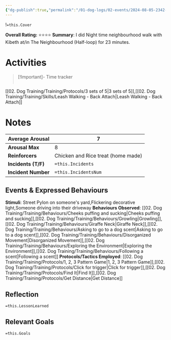 ```yaml
---
{"dg-publish":true,"permalink":"/01-dog-logs/02-events/2024-08-05-2342-kibeth-neighbourhood-walk/","tags":["DogTraining/Session",null],"noteIcon":"","created":"2024-08-06T01:55:24.612-03:00","updated":"2024-08-11T20:12:18.891-03:00"}
---
```


!`=this.Cover`

**Overall Rating:** ⭐️⭐️⭐️⭐️
**Summary**: I did Night time neighbourhood walk with Kibeth at/in The Neighbourhood (Half-loop) for 23 minutes.
# Activities
>[!Important]-  Time tracker
>```simple-time-tracker

[[02. Dog Training/Training/Protocols/3 sets of 5\|3 sets of 5]],[[02. Dog Training/Training/Skills/Leash Walking - Back Attach\|Leash Walking - Back Attach]]

# Notes

| **Average Arousal** | 7   |
| ------------------- | -------------------- |
| **Arousal Max**     | 8   |
| **Reinforcers**     | Chicken and Rice treat (home made)  |
| **Incidents (T/F)** | `=this.Incidents`    |
| **Incident Number** | `=this.IncidentsNum` |
## Events & Expressed Behaviours
**Stimuli**: Street Pylon on someone's yard,Flickering decorative light,Someone driving into their driveway
**Behaviours Observed**: [[02. Dog Training/Training/Behaviours/Cheeks puffing and sucking\|Cheeks puffing and sucking]],[[02. Dog Training/Training/Behaviours/Growling\|Growling]],[[02. Dog Training/Training/Behaviours/Giraffe Neck\|Giraffe Neck]],[[02. Dog Training/Training/Behaviours/Asking to go to a dog scent\|Asking to go to a dog scent]],[[02. Dog Training/Training/Behaviours/Disorganized Movement\|Disorganized Movement]],[[02. Dog Training/Training/Behaviours/Exploring the Environment\|Exploring the Environment]],[[02. Dog Training/Training/Behaviours/Following a scent\|Following a scent]]
**Protocols/Tactics Employed**: [[02. Dog Training/Training/Protocols/1, 2, 3 Pattern Game\|1, 2, 3 Pattern Game]],[[02. Dog Training/Training/Protocols/Click for trigger\|Click for trigger]],[[02. Dog Training/Training/Protocols/Find It\|Find It]],[[02. Dog Training/Training/Protocols/Get Distance\|Get Distance]]

## Reflection
`=this.LessonLearned`

## Relevant Goals
`=this.Goals`